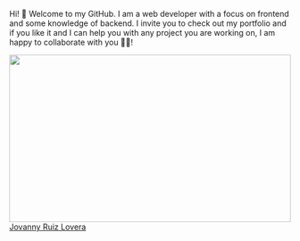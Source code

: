 Hi! 👋 Welcome to my GitHub. I am a web developer with a focus on frontend and some knowledge of backend. I invite you to check out my portfolio and if you like it and I can help you with any project you are working on, I am happy to collaborate with you 🚀🚀!

<!--Link banner image-->
<img style="width:100%;height:300px" src="https://th.bing.com/th/id/OIG.vMglKvKIubUv0SqONnuB?pid=ImgGn">

<div class="badge-base LI-profile-badge" data-locale="es_ES" data-size="medium" data-theme="light" data-type="VERTICAL" data-vanity="jovannyruizlovera" data-version="v1"><a class="badge-base__link LI-simple-link" href="https://co.linkedin.com/in/jovannyruizlovera?trk=profile-badge">Jovanny Ruiz Lovera</a></div>
              
<script src="https://platform.linkedin.com/badges/js/profile.js" async defer type="text/javascript"></script>

